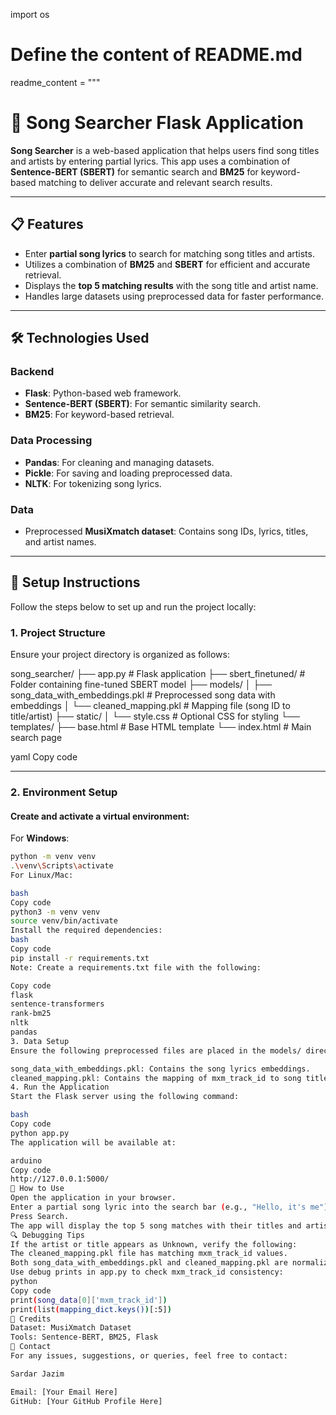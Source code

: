 import os

# Define the content of README.md
readme_content = """
# 🎵 Song Searcher Flask Application

**Song Searcher** is a web-based application that helps users find song titles and artists by entering partial lyrics. This app uses a combination of **Sentence-BERT (SBERT)** for semantic search and **BM25** for keyword-based matching to deliver accurate and relevant search results.

---

## 📋 **Features**

- Enter **partial song lyrics** to search for matching song titles and artists.
- Utilizes a combination of **BM25** and **SBERT** for efficient and accurate retrieval.
- Displays the **top 5 matching results** with the song title and artist name.
- Handles large datasets using preprocessed data for faster performance.

---

## 🛠️ **Technologies Used**

### **Backend**
- **Flask**: Python-based web framework.
- **Sentence-BERT (SBERT)**: For semantic similarity search.
- **BM25**: For keyword-based retrieval.

### **Data Processing**
- **Pandas**: For cleaning and managing datasets.
- **Pickle**: For saving and loading preprocessed data.
- **NLTK**: For tokenizing song lyrics.

### **Data**
- Preprocessed **MusiXmatch dataset**: Contains song IDs, lyrics, titles, and artist names.

---

## 🚀 **Setup Instructions**

Follow the steps below to set up and run the project locally:

### 1. **Project Structure**
Ensure your project directory is organized as follows:

song_searcher/ ├── app.py # Flask application ├── sbert_finetuned/ # Folder containing fine-tuned SBERT model ├── models/ │ ├── song_data_with_embeddings.pkl # Preprocessed song data with embeddings │ └── cleaned_mapping.pkl # Mapping file (song ID to title/artist) ├── static/ │ └── style.css # Optional CSS for styling └── templates/ ├── base.html # Base HTML template └── index.html # Main search page

yaml
Copy code

---

### 2. **Environment Setup**
#### Create and activate a virtual environment:
For **Windows**:
```bash
python -m venv venv
.\venv\Scripts\activate
For Linux/Mac:

bash
Copy code
python3 -m venv venv
source venv/bin/activate
Install the required dependencies:
bash
Copy code
pip install -r requirements.txt
Note: Create a requirements.txt file with the following:

Copy code
flask
sentence-transformers
rank-bm25
nltk
pandas
3. Data Setup
Ensure the following preprocessed files are placed in the models/ directory:

song_data_with_embeddings.pkl: Contains the song lyrics embeddings.
cleaned_mapping.pkl: Contains the mapping of mxm_track_id to song titles and artist names.
4. Run the Application
Start the Flask server using the following command:

bash
Copy code
python app.py
The application will be available at:

arduino
Copy code
http://127.0.0.1:5000/
🎯 How to Use
Open the application in your browser.
Enter a partial song lyric into the search bar (e.g., "Hello, it's me").
Press Search.
The app will display the top 5 song matches with their titles and artists.
🔍 Debugging Tips
If the artist or title appears as Unknown, verify the following:
The cleaned_mapping.pkl file has matching mxm_track_id values.
Both song_data_with_embeddings.pkl and cleaned_mapping.pkl are normalized.
Use debug prints in app.py to check mxm_track_id consistency:
python
Copy code
print(song_data[0]['mxm_track_id'])
print(list(mapping_dict.keys())[:5])
📝 Credits
Dataset: MusiXmatch Dataset
Tools: Sentence-BERT, BM25, Flask
📧 Contact
For any issues, suggestions, or queries, feel free to contact:

Sardar Jazim

Email: [Your Email Here]
GitHub: [Your GitHub Profile Here]